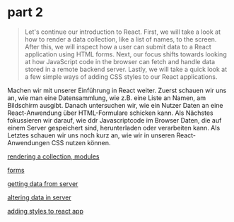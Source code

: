 # part 2

> Let's continue our introduction to React. First, we will take a look at how to render a data collection, like a list of names, to the screen. After this, we will inspect how a user can submit data to a React application using HTML forms. Next, our focus shifts towards looking at how JavaScript code in the browser can fetch and handle data stored in a remote backend server. Lastly, we will take a quick look at a few simple ways of adding CSS styles to our React applications.

Machen wir mit unserer Einführung in React weiter. Zuerst schauen wir uns an, wie man eine Datensammlung, wie z.B. eine Liste an Namen, am Bildschirm ausgibt. Danach untersuchen wir, wie ein Nutzer Daten an eine React-Anwendung über HTML-Formulare schicken kann. Als Nächstes fokussieren wir darauf, wie ddr Javascriptcode im Browser Daten, die auf einem Server gespeichert sind, herunterladen oder verarbeiten kann. Als Letztes schauen wir uns noch kurz an, wie wir in unseren React-Anwendungen CSS nutzen können.

[rendering a collection, modules](part_2a.md)

[forms](part_2b.md)

[getting data from server](part_2c.md)

[altering data in server](part_2d.md)

[adding styles to react app](part_2e.md)